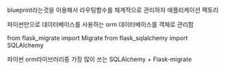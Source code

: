 blueprint라는것을 이용해서 라우팅함수를 체계적으로 관리하자
애플리케이션 팩토리

파이썬만으로 데이터베이스를 사용하는 orm
데이터베이스를 객체로 관리함

from flask_migrate import Migrate
from flask_sqlalchemy import SQLAlchemy

파이썬 orm라이브러리중 가장 많이 쓰는
SQLAlchemy + Flask-migrate